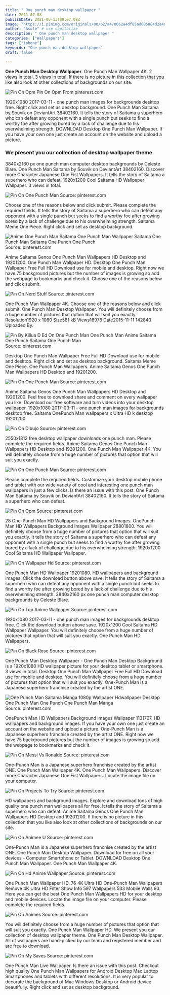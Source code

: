 ```yaml
---
title: " One punch man desktop wallpaper "
date: 2021-07-08
publishDate: 2021-06-13T09:07:08Z
image: "https://i.pinimg.com/originals/00/62/a4/0062a4df85ad085884d2a4abdd7a7ff0.jpg"
author: "Asole" # use capitalize
description: " One punch man desktop wallpaper "
categories: ["Wallpapers"]
tags: ["iphone"]
keywords: "One punch man desktop wallpaper"
draft: false

---
```



**One Punch Man Desktop Wallpaper**. One Punch Man Wallpaper 4K. 2 views in total. 3 views in total. If there is no picture in this collection that you like also look at other collections of backgrounds on our site.

![Pin On Opm](https://i.pinimg.com/originals/a9/c0/ea/a9c0ea04333a160074b013115fc1afcb.jpg "Pin On Opm")
Pin On Opm From pinterest.com


1920x1080 2017-03-11 - one punch man images for backgrounds desktop free. Right click and set as desktop background. One Punch Man Saitama by Souvik on DeviantArt 38402160. It tells the story of Saitama a superhero who can defeat any opponent with a single punch but seeks to find a worthy foe after growing bored by a lack of challenge due to his overwhelming strength. DOWNLOAD Desktop One Punch Man Wallpaper. If you have your own one just create an account on the website and upload a picture.

### We present you our collection of desktop wallpaper theme.

3840x2160 px one punch man computer desktop backgrounds by Celeste Blare. One Punch Man Saitama by Souvik on DeviantArt 38402160. Discover more Character Japanese One Fist Wallpapers. It tells the story of Saitama a superhero who can defeat. 1920x1200 Cool Saitama HD Wallpaper Wallpaper. 3 views in total.


![Pin On One Punch Man](https://i.pinimg.com/originals/16/f3/f7/16f3f754828b385b745c47dbb8ab1661.jpg "Pin On One Punch Man")
Source: pinterest.com

Choose one of the reasons below and click submit. Please complete the required fields. It tells the story of Saitama a superhero who can defeat any opponent with a single punch but seeks to find a worthy foe after growing bored by a lack of challenge due to his overwhelming strength. Saitama Meme One Piece. Right click and set as desktop background.

![Anime One Punch Man Saitama One Punch Man Wallpaper Saitama One Punch Man Saitama One Punch One Punch](https://i.pinimg.com/originals/24/75/12/247512a30575c32230e651c418e44b0f.jpg "Anime One Punch Man Saitama One Punch Man Wallpaper Saitama One Punch Man Saitama One Punch One Punch")
Source: pinterest.com

Anime Saitama Genos One Punch Man Wallpapers HD Desktop and 19201200. One Punch Man Wallpaper HD. Desktop One Punch Man Wallpaper Free Full HD Download use for mobile and desktop. Right now we have 75 background pictures but the number of images is growing so add the webpage to bookmarks and check it. Choose one of the reasons below and click submit.

![Pin On Nerd Stuff](https://i.pinimg.com/originals/5f/48/c2/5f48c2c7017c4903a995c3aaf19ee224.jpg "Pin On Nerd Stuff")
Source: pinterest.com

One Punch Man Wallpaper 4K. Choose one of the reasons below and click submit. One Punch Man Desktop Wallpaper. You will definitely choose from a huge number of pictures that option that will suit you exactly. Resolution1920 x 1080 Size581 kB Views16978 Date2015-11-11 142840 Uploaded By.

![Pin By Killua D Ed On One Punch Man One Punch Man Anime Saitama One Punch Saitama One Punch Man](https://i.pinimg.com/originals/68/0d/2f/680d2ff7ea5b8de2ab5d899b25f65480.jpg "Pin By Killua D Ed On One Punch Man One Punch Man Anime Saitama One Punch Saitama One Punch Man")
Source: pinterest.com

Desktop One Punch Man Wallpaper Free Full HD Download use for mobile and desktop. Right click and set as desktop background. Saitama Meme One Piece. One Punch Man Wallpapers. Anime Saitama Genos One Punch Man Wallpapers HD Desktop and 19201200.

![Pin On One Punch Man](https://i.pinimg.com/originals/4f/69/60/4f6960af25c61b1551f38a3b1677879b.jpg "Pin On One Punch Man")
Source: pinterest.com

Anime Saitama Genos One Punch Man Wallpapers HD Desktop and 19201200. Feel free to download share and comment on every wallpaper you like. Download our free software and turn videos into your desktop wallpaper. 1920x1080 2017-03-11 - one punch man images for backgrounds desktop free. Saitama OnePunch Man wallpapers x Ultra HD k desktop 19201200.

![Pin On Dibujo](https://i.pinimg.com/originals/f0/fc/85/f0fc85ec117847f36705bd9c7cb37657.jpg "Pin On Dibujo")
Source: pinterest.com

2550x1812 free desktop wallpaper downloads one punch man. Please complete the required fields. Anime Saitama Genos One Punch Man Wallpapers HD Desktop and 19201200. One Punch Man Wallpaper 4K. You will definitely choose from a huge number of pictures that option that will suit you exactly.

![Pin On One Punch Man](https://i.pinimg.com/originals/4e/f4/9f/4ef49fa405a4973e1682c7fcdc68fe1c.jpg "Pin On One Punch Man")
Source: pinterest.com

Please complete the required fields. Customize your desktop mobile phone and tablet with our wide variety of cool and interesting one punch man wallpapers in just a few clicks. Is there an issue with this post. One Punch Man Saitama by Souvik on DeviantArt 38402160. It tells the story of Saitama a superhero who can defeat.

![Pin On Opm](https://i.pinimg.com/originals/a9/c0/ea/a9c0ea04333a160074b013115fc1afcb.jpg "Pin On Opm")
Source: pinterest.com

28 One-Punch Man HD Wallpapers and Background Images. OnePunch Man HD Wallpapers Background Images Wallpaper 28801800. You will definitely choose from a huge number of pictures that option that will suit you exactly. It tells the story of Saitama a superhero who can defeat any opponent with a single punch but seeks to find a worthy foe after growing bored by a lack of challenge due to his overwhelming strength. 1920x1200 Cool Saitama HD Wallpaper Wallpaper.

![Pin On Wallpaper Hd](https://i.pinimg.com/originals/35/c0/98/35c09837c053ac7ce3dc95742e66fa23.jpg "Pin On Wallpaper Hd")
Source: pinterest.com

One Punch Man HD Wallpaper 19201080. HD wallpapers and background images. Click the download button above save. It tells the story of Saitama a superhero who can defeat any opponent with a single punch but seeks to find a worthy foe after growing bored by a lack of challenge due to his overwhelming strength. 3840x2160 px one punch man computer desktop backgrounds by Celeste Blare.

![Pin On Top Anime Wallpaper](https://i.pinimg.com/originals/b2/23/40/b22340d4f0708476842a50ca8241a882.jpg "Pin On Top Anime Wallpaper")
Source: pinterest.com

1920x1080 2017-03-11 - one punch man images for backgrounds desktop free. Click the download button above save. 1920x1200 Cool Saitama HD Wallpaper Wallpaper. You will definitely choose from a huge number of pictures that option that will suit you exactly. One Punch Man HD Wallpapers.

![Pin On Black Rose](https://i.pinimg.com/originals/a2/95/48/a29548266c6e59a6547da083d3fbcc64.png "Pin On Black Rose")
Source: pinterest.com

One Punch Man Desktop Wallpaper - One Punch Man Desktop Background is a 1920x1080 HD wallpaper picture for your desktop tablet or smartphone. 3 views in total. Desktop One Punch Man Wallpaper Free Full HD Download use for mobile and desktop. You will definitely choose from a huge number of pictures that option that will suit you exactly. One-Punch Man is a Japanese superhero franchise created by the artist ONE.

![One Punch Man Saitama Manga 1080p Wallpaper Hdwallpaper Desktop One Punch Man One Punch One Punch Man Manga](https://i.pinimg.com/originals/83/5b/5c/835b5c85c23a0f7c4323e01b95ed1d2f.jpg "One Punch Man Saitama Manga 1080p Wallpaper Hdwallpaper Desktop One Punch Man One Punch One Punch Man Manga")
Source: pinterest.com

OnePunch Man HD Wallpapers Background Images Wallpaper 1131707. HD wallpapers and background images. If you have your own one just create an account on the website and upload a picture. One-Punch Man is a Japanese superhero franchise created by the artist ONE. Right now we have 75 background pictures but the number of images is growing so add the webpage to bookmarks and check it.

![Pin On Messi Vs Ronaldo](https://i.pinimg.com/originals/4a/1b/e9/4a1be99f93bf6103ff55d3b11d04a677.jpg "Pin On Messi Vs Ronaldo")
Source: pinterest.com

One-Punch Man is a Japanese superhero franchise created by the artist ONE. One Punch Man Wallpaper 4K. One Punch Man Wallpapers. Discover more Character Japanese One Fist Wallpapers. Locate the image file on your computer.

![Pin On Projects To Try](https://i.pinimg.com/originals/64/3e/2f/643e2f3415a61599053feff5e1af9cdd.jpg "Pin On Projects To Try")
Source: pinterest.com

HD wallpapers and background images. Explore and download tons of high quality one punch man wallpapers all for free. It tells the story of Saitama a superhero who can defeat. Anime Saitama Genos One Punch Man Wallpapers HD Desktop and 19201200. If there is no picture in this collection that you like also look at other collections of backgrounds on our site.

![Pin On Animee U](https://i.pinimg.com/originals/ec/24/e2/ec24e2519177ff671e3664f51c615dbc.jpg "Pin On Animee U")
Source: pinterest.com

One-Punch Man is a Japanese superhero franchise created by the artist ONE. One Punch Man Desktop Wallpaper. Download for free on all your devices - Computer Smartphone or Tablet. DOWNLOAD Desktop One Punch Man Wallpaper. One Punch Man Wallpaper 4K.

![Pin On Hd Anime Wallpaper](https://i.pinimg.com/originals/c8/5e/f5/c85ef516bd4bac9e7733dd98f6e323e1.jpg "Pin On Hd Anime Wallpaper")
Source: pinterest.com

One Punch Man Wallpaper HD. 76 4K Ultra HD One-Punch Man Wallpapers Remove 4K Ultra HD Filter Show Info 597 Wallpapers 533 Mobile Walls 93. Here you can get the best One Punch Man Wallpapers HD for your desktop and mobile devices. Locate the image file on your computer. Please complete the required fields.

![Pin On Animes](https://i.pinimg.com/originals/62/38/2d/62382d9fb8b05371dd1acdb093b8c4d8.png "Pin On Animes")
Source: pinterest.com

You will definitely choose from a huge number of pictures that option that will suit you exactly. One Punch Man Wallpaper HD. We present you our collection of desktop wallpaper theme. One Punch Man Desktop Wallpaper. All of wallpapers are hand-picked by our team and registered member and are free to download.

![Pin On My Saves](https://i.pinimg.com/originals/00/62/a4/0062a4df85ad085884d2a4abdd7a7ff0.jpg "Pin On My Saves")
Source: pinterest.com

One Punch Man Live Wallpaper. Is there an issue with this post. Checkout high quality One Punch Man Wallpapers for Android Desktop Mac Laptop Smartphones and tablets with different resolutions. It is very popular to decorate the background of Mac Windows Desktop or Android device beautifully. Right click and set as desktop background.


